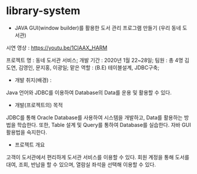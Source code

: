 # library-system
- JAVA GUI(window builder)를 활용한 도서 관리 프로그램 만들기 (우리 동네 도서관)

시연 영상 : https://youtu.be/1ClAAX_HARM

프로젝트 명 : 동네 도서관 서비스;
개발 기간 : 2020년 1월 22~28일;
팀원 : 총 4명 김도연, 김영인, 문지홍, 이광일;
맡은 역할 : (B.E) 테이블설계, JDBC구축;


- 개발 취지(배경) : 

Java 언어와 JDBC를 이용하여 Database의 Data를 운용 및 활용할 수 있다.

- 개발(프로젝트의) 목적

 JDBC를 통해 Oracle Database를 사용하여 시스템을 개발하고, Data를 활용하는 방법을 학습한다. 또한, Table 설계 및 Query를 통하여 Database를 실습한다. 자바 GUI 활용법을 숙지한다.
 
- 프로젝트 개요

고객이 도서관에서 편리하게 도서관 서비스를 이용할 수 있다. 회원 계정을 통해 도서를 대여, 조회, 반납을 할 수 있으며, 열람실 좌석을 선택해 이용할 수 있다.
